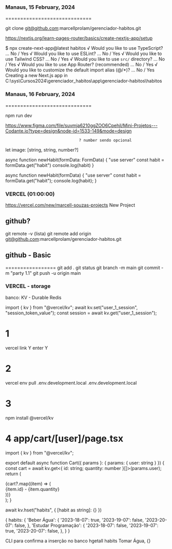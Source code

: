 ### Manaus, 15 February, 2024
=============================

  git clone git@github.com:marcellprolam/gerenciador-habitos.git

  https://nextjs.org/learn-pages-router/basics/create-nextjs-app/setup

  $ npx create-next-app@latest habitos
  √ Would you like to use TypeScript? ... No / Yes
  √ Would you like to use ESLint? ... No / Yes
  √ Would you like to use Tailwind CSS? ... No / Yes
  √ Would you like to use `src/` directory? ... No / Yes
  √ Would you like to use App Router? (recommended) ... No / Yes
  √ Would you like to customize the default import alias (@/*)? ... No / Yes
  Creating a new Next.js app in C:\sys\Cursos2024\gerenciador_habitos\app\gerenciador-habitos\habitos

### Manaus, 16 February, 2024
=============================

  npm run dev

  https://www.figma.com/file/suvmja6210ggZOO6Cpehjl/Mini-Projetos---Codante.io?type=design&node-id=1533-149&mode=design

                                    ? number sendo opcional
  let image: [string, string, number?]


  async function newHabit(formData: FormData) {
    "use server"
    const habit = formData.get("habit")
    console.log(habit)
  }

  async function newHabit(formData) {
    "use server"
    const habit = formData.get("habit");
    console.log(habit);
  }


### VERCEL (01:00:00)
  https://vercel.com/new/marcell-souzas-projects
  New Project

## github?
  git remote -v (lista)
  git remote add origin git@github.com:marcellprolam/gerenciador-habitos.git

## github - Basic
=================
  git add .
  git status
  git branch -m main
  git commit -m "party 1.1"
  git push -u origin main

### VERCEL - storage

  banco: KV - Durable Redis

  import { kv } from "@vercel/kv";
  await kv.set("user_1_session", "session_token_value");
  const session = await kv.get("user_1_session");

# 1
  vercel link
    Y
    enter 
    Y

# 2
  vercel env pull .env.development.local
    .env.development.local

# 3
  npm install @vercel/kv

# 4 app/cart/[user]/page.tsx

  import { kv } from "@vercel/kv";

  export default async function Cart({ params }: { params: { user: string } }) {
    const cart = await kv.get<{ id: string; quantity: number }[]>(params.user);
    return (
      <div>
        {cart?.map((item) => (
          <div key={item.id}>
            {item.id} - {item.quantity}
          </div>
        ))}
      </div>
    );
  }


await kv.hset("habits", { [habit as string]: {} })

{
  habits: {
    'Beber Água': {
      '2023-18-07': true,
      '2023-19-07': false,
      '2023-20-07': false,
    },
    'Estudar Programação': {
      '2023-18-07': false,
      '2023-19-07': true,
      '2023-20-07': false,
    },
  }
}

CLI para confirma a inserção no banco
  hgetall habits
  Tomar Água, {}





